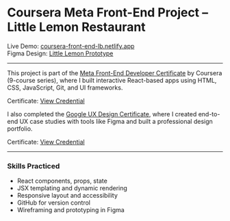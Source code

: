 # Coursera Meta Front-End Project – Little Lemon Restaurant

Live Demo: [coursera-front-end-lb.netlify.app](https://coursera-front-end-lb.netlify.app)  
Figma Design: [Little Lemon Prototype](https://www.figma.com/design/Z7wCXnUGfZc2CdSxj8g1S8/Little-Lemon-Figma?node-id=9-426&t=wqzzs9r5uDuftoVw-1)

---

This project is part of the [Meta Front-End Developer Certificate](https://www.coursera.org/professional-certificates/meta-front-end-developer) by Coursera (9-course series), where I built interactive React-based apps using HTML, CSS, JavaScript, Git, and UI frameworks.

Certificate: [View Credential](https://www.coursera.org/account/accomplishments/specialization/4PQL8DECFASR)

I also completed the [Google UX Design Certificate](https://www.coursera.org/professional-certificates/google-ux-design), where I created end-to-end UX case studies with tools like Figma and built a professional design portfolio.

Certificate: [View Credential](https://www.coursera.org/account/accomplishments/specialization/MMVQMUC8Z5PR)

---

### Skills Practiced

- React components, props, state
- JSX templating and dynamic rendering
- Responsive layout and accessibility
- GitHub for version control
- Wireframing and prototyping in Figma
